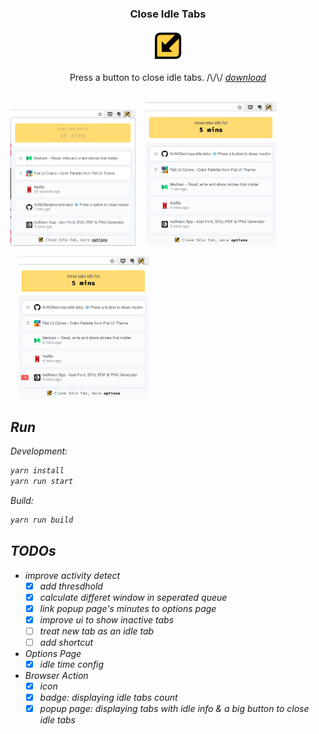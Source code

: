 <p align="center">
  <h3 align="center">Close Idle Tabs</h3>
  <p align="center">
  <img src="https://github.com/AnNOtis/close-idle-tabs/raw/master/src/assets/logo-128x128.png" width="50" height="50" />
  <p>
  <p align="center">Press a button to close idle tabs. /\/\/ <a href="https://chrome.google.com/webstore/detail/close-idle-tabs/eikegnblaefhggcbhmklebbedapcljmj"><i>download</a></p>
</p>

##

<p>
<img src="https://raw.githubusercontent.com/AnNOtis/close-idle-tabs/master/misc/demo1.png" width="200" />
&nbsp;&nbsp;
<img src="https://raw.githubusercontent.com/AnNOtis/close-idle-tabs/master/misc/demo2.png" width="210" />
</p>
&nbsp;&nbsp;
<img src="https://raw.githubusercontent.com/AnNOtis/close-idle-tabs/master/misc/demo3.png" width="210" />
</p>

## Run

Development:

```sh
yarn install
yarn run start
```

Build:

```sh
yarn run build
```


## TODOs

- improve activity detect
  - [x] add thresdhold
  - [x] calculate differet window in seperated queue
  - [x] link popup page's minutes to options page
  - [x] improve ui to show inactive tabs
  - [ ] treat new tab as an idle tab
  - [ ] add shortcut
- Options Page
  - [x] idle time config
- Browser Action
  - [x] icon
  - [x] badge: displaying idle tabs count
  - [x] popup page: displaying tabs with idle info & a big button to close idle tabs
